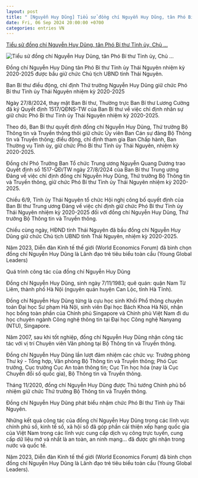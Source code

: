 ```yaml
---
layout: post
title: " [Nguyễn Huy Dũng] Tiểu sử đồng chí Nguyễn Huy Dũng, tân Phó Bí thư Tỉnh ủy, Chủ ..."
date: Fri, 06 Sep 2024 20:00:00 +0700
categories: entries VN
---
```

[Tiểu sử đồng chí Nguyễn Huy Dũng, tân Phó Bí thư Tỉnh ủy, Chủ ...](https://xaydungchinhsach.chinhphu.vn/ban-bi-thu-dieu-dong-chi-dinh-thu-truong-nguyen-huy-dung-giu-chuc-pho-bi-thu-tinh-uy-thai-nguyen-119240906134033834.htm)

![Tiểu sử đồng chí Nguyễn Huy Dũng, tân Phó Bí thư Tỉnh ủy, Chủ ...](https://xdcs.cdnchinhphu.vn/zoom/600_315/446259493575335936/2024/9/6/nguyehuydung-172560433348930259771-0-0-1201-1923-crop-17256047361261828786161.jpg)

Đồng chí Nguyễn Huy Dũng tân Phó Bí thư Tỉnh ủy Thái Nguyên nhiệm kỳ 2020-2025 được bầu giữ chức Chủ tịch UBND tỉnh Thái Nguyên.

Ban Bí thư điều động, chỉ định Thứ trưởng Nguyễn Huy Dũng giữ chức Phó Bí thư Tỉnh ủy Thái Nguyên nhiệm kỳ 2020-2025

Ngày 27/8/2024, thay mặt Ban Bí thư, Thường trực Ban Bí thư Lương Cường đã ký Quyết định 1517/QĐNS-TW của Ban Bí thư về việc chỉ định nhân sự giữ chức Phó Bí thư Tỉnh ủy Thái Nguyên nhiệm kỳ 2020-2025.



Theo đó, Ban Bí thư quyết định đồng chí Nguyễn Huy Dũng, Thứ trưởng Bộ Thông tin và Truyền thông thôi giữ chức Ủy viên Ban Cán sự đảng Bộ Thông tin và Truyền thông; điều động, chỉ định tham gia Ban Chấp hành, Ban Thường vụ Tỉnh ủy, giữ chức Phó Bí thư Tỉnh ủy Thái Nguyên, nhiệm kỳ 2020-2025.

Đồng chí Phó Trưởng Ban Tổ chức Trung ương Nguyễn Quang Dương trao Quyết định số 1517-QĐ/TW ngày 27/8/2024 của Ban Bí thư Trung ương Đảng về việc chỉ định đồng chí Nguyễn Huy Dũng, Thứ trưởng Bộ Thông tin và Truyền thông, giữ chức Phó Bí thư Tỉnh ủy Thái Nguyên nhiệm kỳ 2020-2025.

Chiều 6/9, Tỉnh ủy Thái Nguyên tổ chức Hội nghị công bố quyết định của Ban Bí thư Trung ương Đảng về việc chỉ định giữ chức Phó Bí thư Tỉnh ủy Thái Nguyên nhiệm kỳ 2020-2025 đối với đồng chí Nguyễn Huy Dũng, Thứ trưởng Bộ Thông tin và Truyền thông.

Chiều cùng ngày, HĐND tỉnh Thái Nguyên đã bầu đồng chí Nguyễn Huy Dũng giữ chức Chủ tịch UBND tỉnh Thái Nguyên, nhiệm kỳ 2020-2025.

Năm 2023, Diễn đàn Kinh tế thế giới (World Economics Forum) đã bình chọn đồng chí Nguyễn Huy Dũng là Lãnh đạo trẻ tiêu biểu toàn cầu (Young Global Leaders)

Quá trình công tác của đồng chí Nguyễn Huy Dũng

Đồng chí Nguyễn Huy Dũng, sinh ngày 7/11/1983; quê quán: quận Nam Từ Liêm, thành phố Hà Nội (nguyên quán huyện Can Lộc, tỉnh Hà Tĩnh).

Đồng chí Nguyễn Huy Dũng từng là cựu học sinh Khối Phổ thông chuyên toán Đại học Sư phạm Hà Nội, sinh viên Đại học Bách Khoa Hà Nội, nhận học bổng toàn phần của Chính phủ Singapore và Chính phủ Việt Nam đi du học chuyên ngành Công nghệ thông tin tại Đại học Công nghệ Nanyang (NTU), Singapore.

Năm 2007, sau khi tốt nghiệp, đồng chí Nguyễn Huy Dũng nhận công tác tác với vị trí Chuyên viên Văn phòng tại Bộ Thông tin và Truyền thông.

Đồng chí Nguyễn Huy Dũng lần lượt đảm nhiệm các chức vụ: Trưởng phòng Thư ký - Tổng hợp, Văn phòng Bộ Thông tin và Truyền thông; Phó Cục trưởng, Cục trưởng Cục An toàn thông tin; Cục Tin học hóa (nay là Cục Chuyển đổi số quốc gia), Bộ Thông tin và Truyền thông.

Tháng 11/2020, đồng chí Nguyễn Huy Dũng được Thủ tướng Chính phủ bổ nhiệm giữ chức Thứ trưởng Bộ Thông tin và Truyền thông.

Đồng chí Nguyễn Huy Dũng phát biểu nhậm chức Phó Bí thư Tỉnh ủy Thái Nguyên.

Những kết quả công tác của đồng chí Nguyễn Huy Dũng trong các lĩnh vực chính phủ số, kinh tế số, xã hội số đã góp phần cải thiện xếp hạng quốc gia của Việt Nam trong các lĩnh vực cung cấp dịch vụ công trực tuyến, cung cấp dữ liệu mở và nhất là an toàn, an ninh mạng… đã được ghi nhận trong nước và quốc tế.

Năm 2023, Diễn đàn Kinh tế thế giới (World Economics Forum) đã bình chọn đồng chí Nguyễn Huy Dũng là Lãnh đạo trẻ tiêu biểu toàn cầu (Young Global Leaders).

